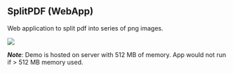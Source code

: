 ## SplitPDF (WebApp)

Web application to split pdf into series of png images.

[![](https://img.shields.io/badge/-Demo-blue)](https://splitpdf.onrender.com)

***Note***: Demo is hosted on server with 512 MB of memory. App would not run if > 512 MB memory used.